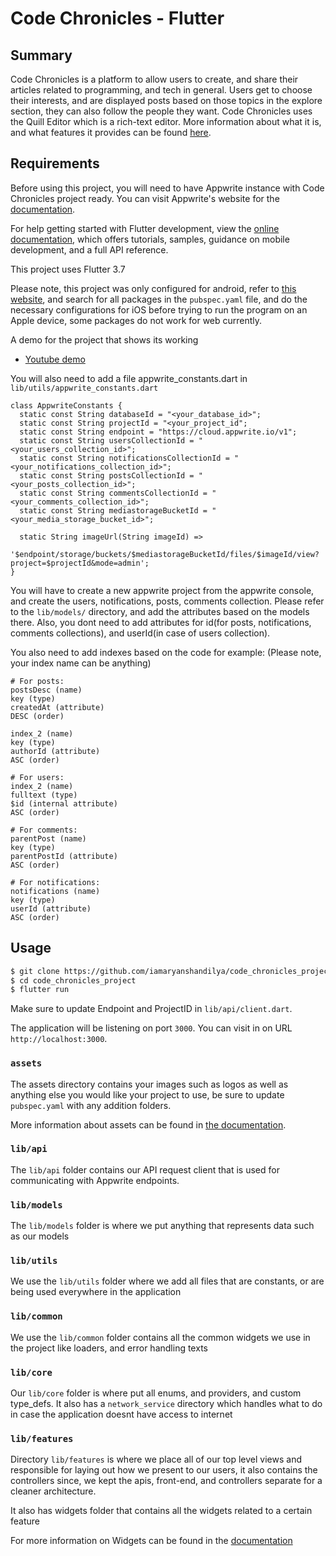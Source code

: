 # Code Chronicles - Flutter

## Summary

Code Chronicles is a platform to allow users to create, and share their articles related to programming, and tech in general. Users get to choose their interests, and are displayed posts based on those topics in the explore section, they can also follow the people they want. Code Chronicles uses the Quill Editor which is a rich-text editor. More information about what it is, and what features it provides can be found [here](https://pub.dev/packages/flutter_quill).

## Requirements

Before using this project, you will need to have Appwrite instance with Code Chronicles project ready. You can visit Appwrite's website for the [documentation](https://appwrite.io/docs).

For help getting started with Flutter development, view the
[online documentation](https://docs.flutter.dev/), which offers tutorials,
samples, guidance on mobile development, and a full API reference.

This project uses Flutter 3.7

Please note, this project was only configured for android, refer to [this website](https://pub.dev/), and search for all packages in the `pubspec.yaml` file, and do the necessary configurations for iOS before trying to run the program on an Apple device, some packages do not work for web currently.

A demo for the project that shows its working
- [Youtube demo](https://youtu.be/Y3cCCpES-bg)

You will also need to add a file appwrite_constants.dart in `lib/utils/appwrite_constants.dart`

```
class AppwriteConstants {
  static const String databaseId = "<your_database_id>";
  static const String projectId = "<your_project_id";
  static const String endpoint = "https://cloud.appwrite.io/v1";
  static const String usersCollectionId = "<your_users_collection_id>";
  static const String notificationsCollectionId = "<your_notifications_collection_id>";
  static const String postsCollectionId = "<your_posts_collection_id>";
  static const String commentsCollectionId = "<your_comments_collection_id>";
  static const String mediastorageBucketId = "<your_media_storage_bucket_id>";

  static String imageUrl(String imageId) =>
      '$endpoint/storage/buckets/$mediastorageBucketId/files/$imageId/view?project=$projectId&mode=admin';
}

```

You will have to create a new appwrite project from the appwrite console, and create the users, notifications, posts, comments collection. Please refer to the `lib/models/` directory, and add the attributes based on the models there. Also, you dont need to add attributes for id(for posts, notifications, comments collections), and userId(in case of users collection).

You also need to add indexes based on the code for example: 
(Please note, your index name can be anything)

```
# For posts:  
postsDesc (name)
key (type)
createdAt (attribute)
DESC (order)

index_2 (name)
key (type)
authorId (attribute)
ASC (order)

# For users:
index_2 (name)
fulltext (type)
$id (internal attribute)
ASC (order)

# For comments:
parentPost (name)
key (type)
parentPostId (attribute)
ASC (order)

# For notifications:
notifications (name)
key (type)
userId (attribute)
ASC (order)
```

## Usage

```bash
$ git clone https://github.com/iamaryanshandilya/code_chronicles_project.git
$ cd code_chronicles_project
$ flutter run
```

Make sure to update Endpoint and ProjectID in `lib/api/client.dart`.

The application will be listening on port `3000`. You can visit in on URL `http://localhost:3000`.


### `assets`

The assets directory contains your images such as logos as well as anything else you would like your project to use, be sure to update `pubspec.yaml` with any addition folders.

More information about assets can be found in [the documentation](https://docs.flutter.dev/development/ui/assets-and-images).

### `lib/api`

The `lib/api` folder contains our API request client that is used for communicating with Appwrite endpoints.

### `lib/models`

The `lib/models` folder is where we put anything that represents data such as our models

### `lib/utils`

We use the `lib/utils` folder where we add all files that are constants, or are being used everywhere in the application

### `lib/common`

We use the `lib/common` folder contains all the common widgets we use in the project like loaders, and error handling texts

### `lib/core`

Our `lib/core` folder is where put all enums, and providers, and custom type_defs. It also has a `network_service` directory which handles what to do in case the application doesnt have access to internet

### `lib/features`

Directory `lib/features` is where we place all of our top level views and responsible for laying out how we present to our users, it also contains the controllers since, we kept the apis, front-end, and controllers separate for a cleaner architecture.

It also has widgets folder that contains all the widgets related to a certain feature

For more information on Widgets can be found in the [documentation](https://docs.flutter.dev/reference/widgets)
